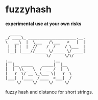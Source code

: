 # fuzzyhash

**experimental use at your own risks**

```ascii
  _____
_/ ____\_ _____________________.__.
\   __\  |  \___   /\___   <   |  |
 |  | |  |  //    /  /    / \___  |
 |__| |____//_____ \/_____ \/ ____|
                  \/      \/\/
.__                  .__
|  |__ _____    _____|  |__
|  |  \\__  \  /  ___/  |  \
|   Y  \/ __ \_\___ \|   Y  \
|___|  (____  /____  >___|  /
     \/     \/     \/     \/
```

fuzzy hash and distance for short strings.

